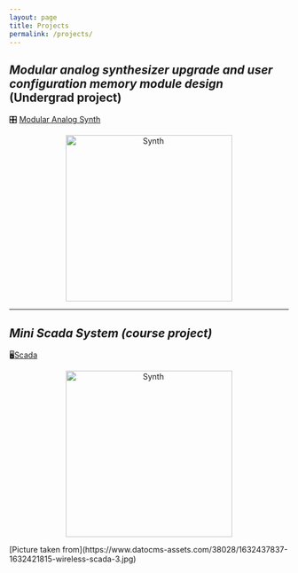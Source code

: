 ```yaml
---
layout: page
title: Projects
permalink: /projects/
---
```


## ***Modular analog synthesizer upgrade and user configuration memory module design*** (Undergrad project)

🎛️ [Modular Analog Synth](synth.md)

<p align="center">
  <img src="https://github.com/user-attachments/assets/5fd21cc2-cd73-4246-a1a7-48ae68ab1ceb" alt="Synth" width="300" />
</p>

---
## ***Mini Scada System (course project)***
🖥️[Scada](scada.md)

<p align="center">
  <img src="https://github.com/user-attachments/assets/37c34bf4-e321-479d-a2d6-c3ff5b537a3c" alt="Synth" width="300" />
  
</p>
[Picture taken from](https://www.datocms-assets.com/38028/1632437837-1632421815-wireless-scada-3.jpg)
